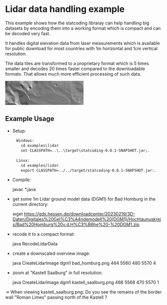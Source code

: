 Lidar data handling example
===========================

This example shows how the statcoding libraray can help handling big datasets
by encoding them into a working format which is compact and can be decoded very fast.

It handles digital elevation data from laser measurements which is available
for public download for most countries with 1m horizontal and 1cm vertical resolution.

The data tiles are transformed to a proprietary format which is
5 times smaller and decodes 20 times faster compared to the downloadable
formats. That allows much more efficient processing of such data.

<img src="https://raw.githubusercontent.com/abrensch/statcoding/main/examples/lidar/bad_homburg_dgm1.webp" width="50%"/>


Example Usage
-------------

 - Setup:

```
     Windows:
       cd examples\lidar
       set CLASSPATH=..\..\target\statcoding-0.0.1-SNAPSHOT.jar;.

     Linux:
       cd examples/lidar
       export CLASSPATH=../../target/statcoding-0.0.1-SNAPSHOT.jar:.
``` 

 - Compile:

   javac *.java
 

 - get some 1m Lidar ground model data (DGM1) for Bad Homburg in the current directory:

   wget https://gds.hessen.de/downloadcenter/20230219/3D-Daten/Digitales%20Gel%C3%A4ndemodell%20(DGM1)/Hochtaunuskreis/Bad%20Homburg%20v.d.H%C3%B6he%20-%20DGM1.zip
   

 - recode it to a compact format:

   java RecodeLidarData


 - create a downscaled overview image:

   java CreateLidarImage dgm1 bad_homburg.png 464 5560 480 5570 4


 - zoom at "Kastell Saalburg" in full resolution:

   java CreateLidarImage dgm1 kastell_saalburg.png 468 5568 470 5570 1


  -> When viewing kastell_saalburg.png: Do you see the remains of the border wall "Roman Limes" passing north of the Kastell ?
